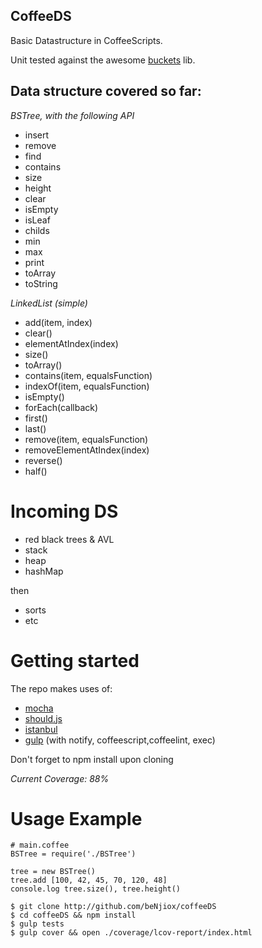 ## CoffeeDS

Basic Datastructure in CoffeeScripts.

Unit tested against the awesome [buckets](https://github.com/mauriciosantos/buckets/) lib.

Data structure covered so far:
------------------------------

*BSTree, with the following API*
* insert
* remove
* find
* contains
* size
* height
* clear
* isEmpty
* isLeaf
* childs
* min
* max
* print
* toArray
* toString

*LinkedList (simple)*

* add(item, index)
* clear()
* elementAtIndex(index)
* size()
* toArray()
* contains(item, equalsFunction)
* indexOf(item, equalsFunction)
* isEmpty()
* forEach(callback)
* first()
* last()
* remove(item, equalsFunction)
* removeElementAtIndex(index)
* reverse()
* half()

# Incoming DS

* red black trees & AVL
* stack
* heap
* hashMap

then
* sorts
* etc


# Getting started

The repo makes uses of:
* [mocha](https://github.com/visionmedia/mocha) 
* [should.js](https://github.com/visionmedia/should.js)
* [istanbul](https://github.com/gotwarlost/istanbul) 
* [gulp](https://github.com/gulpjs/gulp) (with notify, coffeescript,coffeelint, exec)

Don't forget to npm install upon cloning

*Current Coverage: 88%*

# Usage Example

```
# main.coffee
BSTree = require('./BSTree')

tree = new BSTree()
tree.add [100, 42, 45, 70, 120, 48]
console.log tree.size(), tree.height()
```

```
$ git clone http://github.com/beNjiox/coffeeDS
$ cd coffeeDS && npm install
$ gulp tests
$ gulp cover && open ./coverage/lcov-report/index.html
```

